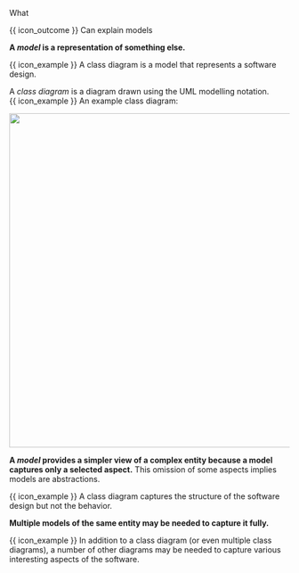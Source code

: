 <span id="title">What</span>

<span id="prereqs"></span>

<span id="outcomes">{{ icon_outcome }} Can explain models</span>

<div id="body">

**A _model_ is a representation of something else.** 

<box>

{{ icon_example }} A <trigger trigger="click" for="modal:modellingIntro-classDiagram">class diagram</trigger> is a model that represents a software design.

<!-- TODO: give non-software examples -->

</box>

<modal large title="Class diagrams" id="modal:modellingIntro-classDiagram">

A _class diagram_ is a diagram drawn using the UML modelling notation.<br>
{{ icon_example }} An example class diagram:<br>
  
<img src="{{baseUrl}}/uml/classDiagrams/introduction/what/images/classDiagramExample1.png" width="600" />

</modal>

**A _model_ provides a simpler view of a complex entity because a model captures only a selected aspect.** This omission of some aspects implies models are <trigger trigger="click" for="modal:modellingIntro-abstraction">abstractions</trigger>.

<modal large title="%%Textbook {{ icon_embedding }}%%" id="modal:modellingIntro-abstraction">
  <include src="../../../designFundamentals/abstraction/what/unit-inElsewhere-asFlat.md" boilerplate/>
</modal>

<box>

{{ icon_example }} A class diagram captures the structure of the software design but not the behavior.

</box>

**Multiple models of the same entity may be needed to capture it fully.** 

<box>

{{ icon_example }} In addition to a class diagram (or even multiple class diagrams), a number of other diagrams may be needed to capture various interesting aspects of the software.

</box>

</div>

<div id="extras">
</div>